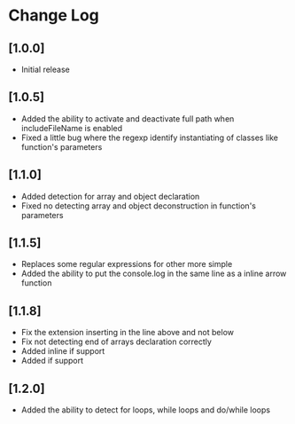 # Change Log

## [1.0.0]

- Initial release

## [1.0.5]

- Added the ability to activate and deactivate full path when includeFileName is enabled
- Fixed a little bug where the regexp identify instantiating of classes like function's parameters

## [1.1.0]

- Added detection for array and object declaration
- Fixed no detecting array and object deconstruction in function's parameters

## [1.1.5]

- Replaces some regular expressions for other more simple
- Added the ability to put the console.log in the same line as a inline arrow function

## [1.1.8]

- Fix the extension inserting in the line above and not below
- Fix not detecting end of arrays declaration correctly
- Added inline if support
- Added if support

## [1.2.0]

- Added the ability to detect for loops, while loops and do/while loops